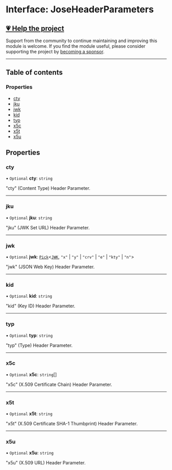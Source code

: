 # Interface: JoseHeaderParameters

## [💗 Help the project](https://github.com/sponsors/panva)

Support from the community to continue maintaining and improving this module is welcome. If you find the module useful, please consider supporting the project by [becoming a sponsor](https://github.com/sponsors/panva).

---

## Table of contents

### Properties

- [cty](types.JoseHeaderParameters.md#cty)
- [jku](types.JoseHeaderParameters.md#jku)
- [jwk](types.JoseHeaderParameters.md#jwk)
- [kid](types.JoseHeaderParameters.md#kid)
- [typ](types.JoseHeaderParameters.md#typ)
- [x5c](types.JoseHeaderParameters.md#x5c)
- [x5t](types.JoseHeaderParameters.md#x5t)
- [x5u](types.JoseHeaderParameters.md#x5u)

## Properties

### cty

• `Optional` **cty**: `string`

"cty" (Content Type) Header Parameter.

___

### jku

• `Optional` **jku**: `string`

"jku" (JWK Set URL) Header Parameter.

___

### jwk

• `Optional` **jwk**: [`Pick`]( https://www.typescriptlang.org/docs/handbook/utility-types.html#picktype-keys )\<[`JWK`](types.JWK.md), ``"x"`` \| ``"y"`` \| ``"crv"`` \| ``"e"`` \| ``"kty"`` \| ``"n"``\>

"jwk" (JSON Web Key) Header Parameter.

___

### kid

• `Optional` **kid**: `string`

"kid" (Key ID) Header Parameter.

___

### typ

• `Optional` **typ**: `string`

"typ" (Type) Header Parameter.

___

### x5c

• `Optional` **x5c**: `string`[]

"x5c" (X.509 Certificate Chain) Header Parameter.

___

### x5t

• `Optional` **x5t**: `string`

"x5t" (X.509 Certificate SHA-1 Thumbprint) Header Parameter.

___

### x5u

• `Optional` **x5u**: `string`

"x5u" (X.509 URL) Header Parameter.
